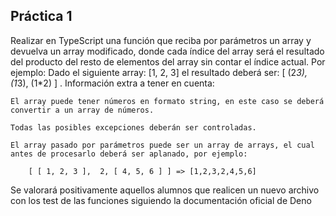 ## Práctica 1

Realizar en TypeScript una función que reciba por parámetros un array y devuelva un array modificado, donde cada índice del array será el resultado del producto del resto de elementos del array sin contar el índice actual. Por ejemplo:
Dado el siguiente array: [1, 2, 3] el resultado deberá ser: [ (2*3), (1*3), (1*2) ] .
Información extra a tener en cuenta:

    El array puede tener números en formato string, en este caso se deberá convertir a un array de números.

    Todas las posibles excepciones deberán ser controladas.

    El array pasado por parámetros puede ser un array de arrays, el cual antes de procesarlo deberá ser aplanado, por ejemplo:

        [ [ 1, 2, 3 ],  2, [ 4, 5, 6 ] ] => [1,2,3,2,4,5,6]

Se valorará positivamente aquellos alumnos que realicen un nuevo archivo con los test de las funciones siguiendo la documentación oficial de Deno  
